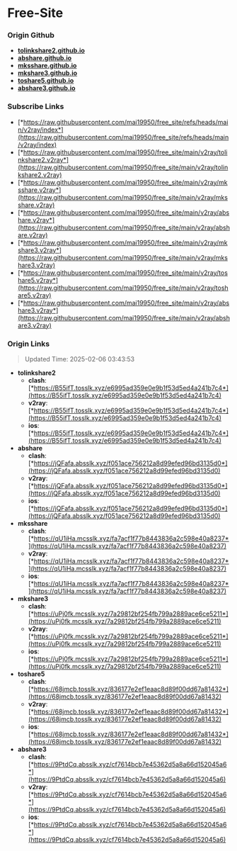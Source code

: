 # Free-Site

### Origin Github

- [**tolinkshare2.github.io**](https://github.com/tolinkshare2/tolinkshare2.github.io)
- [**abshare.github.io**](https://github.com/abshare/abshare.github.io)
- [**mksshare.github.io**](https://github.com/mksshare/mksshare.github.io)
- [**mkshare3.github.io**](https://github.com/mkshare3/mkshare3.github.io)
- [**toshare5.github.io**](https://github.com/toshare5/toshare5.github.io)
- [**abshare3.github.io**](https://github.com/abshare3/abshare3.github.io)

### Subscribe Links

- [*https://raw.githubusercontent.com/mai19950/free_site/refs/heads/main/v2ray/index*](https://raw.githubusercontent.com/mai19950/free_site/refs/heads/main/v2ray/index)
- [*https://raw.githubusercontent.com/mai19950/free_site/main/v2ray/tolinkshare2.v2ray*](https://raw.githubusercontent.com/mai19950/free_site/main/v2ray/tolinkshare2.v2ray)
- [*https://raw.githubusercontent.com/mai19950/free_site/main/v2ray/mksshare.v2ray*](https://raw.githubusercontent.com/mai19950/free_site/main/v2ray/mksshare.v2ray)
- [*https://raw.githubusercontent.com/mai19950/free_site/main/v2ray/abshare.v2ray*](https://raw.githubusercontent.com/mai19950/free_site/main/v2ray/abshare.v2ray)
- [*https://raw.githubusercontent.com/mai19950/free_site/main/v2ray/mkshare3.v2ray*](https://raw.githubusercontent.com/mai19950/free_site/main/v2ray/mkshare3.v2ray)
- [*https://raw.githubusercontent.com/mai19950/free_site/main/v2ray/toshare5.v2ray*](https://raw.githubusercontent.com/mai19950/free_site/main/v2ray/toshare5.v2ray)
- [*https://raw.githubusercontent.com/mai19950/free_site/main/v2ray/abshare3.v2ray*](https://raw.githubusercontent.com/mai19950/free_site/main/v2ray/abshare3.v2ray)

### Origin Links

> Updated Time: 2025-02-06 03:43:53

- **tolinkshare2**
  - **clash**: [*https://B55ifT.tosslk.xyz/e6995ad359e0e9b1f53d5ed4a241b7c4*](https://B55ifT.tosslk.xyz/e6995ad359e0e9b1f53d5ed4a241b7c4)
  - **v2ray**: [*https://B55ifT.tosslk.xyz/e6995ad359e0e9b1f53d5ed4a241b7c4*](https://B55ifT.tosslk.xyz/e6995ad359e0e9b1f53d5ed4a241b7c4)
  - **ios**: [*https://B55ifT.tosslk.xyz/e6995ad359e0e9b1f53d5ed4a241b7c4*](https://B55ifT.tosslk.xyz/e6995ad359e0e9b1f53d5ed4a241b7c4)
- **abshare**
  - **clash**: [*https://jQFafa.absslk.xyz/f051ace756212a8d99efed96bd3135d0*](https://jQFafa.absslk.xyz/f051ace756212a8d99efed96bd3135d0)
  - **v2ray**: [*https://jQFafa.absslk.xyz/f051ace756212a8d99efed96bd3135d0*](https://jQFafa.absslk.xyz/f051ace756212a8d99efed96bd3135d0)
  - **ios**: [*https://jQFafa.absslk.xyz/f051ace756212a8d99efed96bd3135d0*](https://jQFafa.absslk.xyz/f051ace756212a8d99efed96bd3135d0)
- **mksshare**
  - **clash**: [*https://qU1iHa.mcsslk.xyz/fa7acf1f77b8443836a2c598e40a8237*](https://qU1iHa.mcsslk.xyz/fa7acf1f77b8443836a2c598e40a8237)
  - **v2ray**: [*https://qU1iHa.mcsslk.xyz/fa7acf1f77b8443836a2c598e40a8237*](https://qU1iHa.mcsslk.xyz/fa7acf1f77b8443836a2c598e40a8237)
  - **ios**: [*https://qU1iHa.mcsslk.xyz/fa7acf1f77b8443836a2c598e40a8237*](https://qU1iHa.mcsslk.xyz/fa7acf1f77b8443836a2c598e40a8237)
- **mkshare3**
  - **clash**: [*https://uPj0fk.mcsslk.xyz/7a29812bf254fb799a2889ace6ce5211*](https://uPj0fk.mcsslk.xyz/7a29812bf254fb799a2889ace6ce5211)
  - **v2ray**: [*https://uPj0fk.mcsslk.xyz/7a29812bf254fb799a2889ace6ce5211*](https://uPj0fk.mcsslk.xyz/7a29812bf254fb799a2889ace6ce5211)
  - **ios**: [*https://uPj0fk.mcsslk.xyz/7a29812bf254fb799a2889ace6ce5211*](https://uPj0fk.mcsslk.xyz/7a29812bf254fb799a2889ace6ce5211)
- **toshare5**
  - **clash**: [*https://68jmcb.tosslk.xyz/836177e2ef1eaac8d89f00dd67a81432*](https://68jmcb.tosslk.xyz/836177e2ef1eaac8d89f00dd67a81432)
  - **v2ray**: [*https://68jmcb.tosslk.xyz/836177e2ef1eaac8d89f00dd67a81432*](https://68jmcb.tosslk.xyz/836177e2ef1eaac8d89f00dd67a81432)
  - **ios**: [*https://68jmcb.tosslk.xyz/836177e2ef1eaac8d89f00dd67a81432*](https://68jmcb.tosslk.xyz/836177e2ef1eaac8d89f00dd67a81432)
- **abshare3**
  - **clash**: [*https://9PtdCq.absslk.xyz/cf7614bcb7e45362d5a8a66d152045a6*](https://9PtdCq.absslk.xyz/cf7614bcb7e45362d5a8a66d152045a6)
  - **v2ray**: [*https://9PtdCq.absslk.xyz/cf7614bcb7e45362d5a8a66d152045a6*](https://9PtdCq.absslk.xyz/cf7614bcb7e45362d5a8a66d152045a6)
  - **ios**: [*https://9PtdCq.absslk.xyz/cf7614bcb7e45362d5a8a66d152045a6*](https://9PtdCq.absslk.xyz/cf7614bcb7e45362d5a8a66d152045a6)
